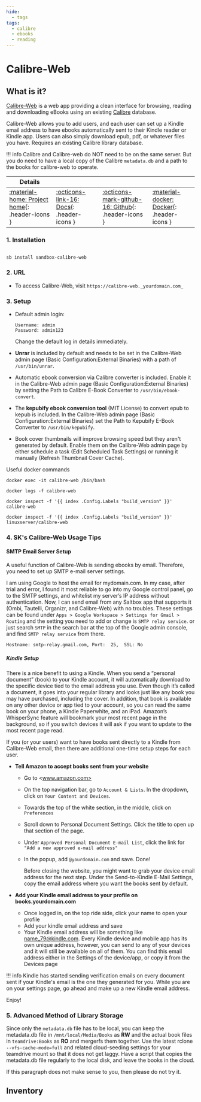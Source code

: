 ```yaml
---
hide:
  - tags
tags:
  - calibre
  - ebooks
  - reading
---
```


# Calibre-Web

## What is it?

[Calibre-Web](https://github.com/janeczku/calibre-web) is a web app providing a clean interface for browsing, reading and downloading eBooks using an existing [Calibre](https://calibre-ebook.com/) database.

Calibre-Web allows you to add users, and each user can set up a Kindle email address to have ebooks automatically sent to their Kindle reader or Kindle app. Users can also simply download epub, pdf, or whatever files you have. Requires an existing Calibre library database.

!!! info
    Calibre and Calibre-web do NOT need to be on the same server. But you do need to have a local copy of the Calibre `metadata.db` and a path to the books for calibre-web to operate.

| Details     |             |             |             |
|-------------|-------------|-------------|-------------|
| [:material-home: Project home](https://github.com/janeczku/calibre-web){: .header-icons } | [:octicons-link-16: Docs](https://github.com/janeczku/calibre-web/wiki){: .header-icons } | [:octicons-mark-github-16: Github](https://github.com/janeczku/calibre-web){: .header-icons } | [:material-docker: Docker](https://registry.hub.docker.com/r/linuxserver/calibre-web){: .header-icons }|

### 1. Installation

``` shell

sb install sandbox-calibre-web

```

### 2. URL

- To access Calibre-Web, visit `https://calibre-web._yourdomain.com_`

### 3. Setup

- Default admin login:

  ``` { .yaml}
  Username: admin
  Password: admin123
  ```

  Change the default log in details immediately.

- **Unrar** is included by default and needs to be set in the Calibre-Web admin page (Basic Configuration:External Binaries) with a path of `/usr/bin/unrar`.

- Automatic ebook conversion via Calibre converter is included.  Enable it in the Calibre-Web admin page (Basic Configuration:External Binaries) by setting the Path to Calibre E-Book Converter to `/usr/bin/ebook-convert`.

- The **kepubify ebook conversion tool** (MIT License) to convert epub to kepub is included. In the Calibre-Web admin page (Basic Configuration:External Binaries) set the Path to Kepubify E-Book Converter to `/usr/bin/kepubify`.

- Book cover thumbnails will improve browsing speed but they aren't generated by default. Enable them on the Calibre-Web admin page by either schedule a task (Edit Scheduled Task Settings) or running it manually (Refresh Thumbnail Cover Cache).

Useful docker commands

  ``` shell title="Shell access whilst the container is running:"
  docker exec -it calibre-web /bin/bash
  ```

  ``` shall title="To monitor the logs of the container in realtime:"
  docker logs -f calibre-web
  ```

  ``` shell title="Container version number:"
  docker inspect -f '{{ index .Config.Labels "build_version" }}' calibre-web
  ```

  ``` shell title="Image version number:"
  docker inspect -f '{{ index .Config.Labels "build_version" }}' linuxserver/calibre-web
  ```

### 4. SK's Calibre-Web Usage Tips

#### SMTP Email Server Setup

A useful function of Calibre-Web is sending ebooks by email.  Therefore, you need to set up SMTP e-mail server settings.

I am using Google to host the email for mydomain.com.  In my case, after trial and error, I found it most reliable to go into my Google control panel, go to the SMTP settings, and whitelist my server’s IP address without authentication.  Now, I can send email from any Saltbox app that supports it (Ombi, Tautelli, Organizr, and Calibre-Web) with no troubles. These settings can be found under `Apps > Google Workspace > Settings for Gmail > Routing` and the setting you need to add or change is `SMTP relay service`. or just search `SMTP` in the search bar at the top of the Google admin console, and find `SMTP relay service` from there.

```text
Hostname: smtp-relay.gmail.com, Port:  25,  SSL: No
```

##### Kindle Setup

There is a nice benefit to using a Kindle.  When you send a “personal document” (book) to your Kindle account, it will automatically download to the specific device tied to the email address you use. Even though it’s called a document, it goes into your regular library and looks just like any book you may have purchased, including the cover.  In addition, that book is available on any other device or app tied to your account, so you can read the same book on your phone, a Kindle Paperwhite, and an iPad.  Amazon’s WhisperSync feature will bookmark your most recent page in the background, so if you switch devices it will ask if you want to update to the most recent page read.

If you (or your users) want to have books sent directly to a Kindle from Calibre-Web email, then there are additional one-time setup steps for each user.

- **Tell Amazon to accept books sent from your website**
  - Go to <www.amazon.com>
  - On the top navigation bar, go to `Account & Lists`.  In the dropdown, click on `Your Content and Devices`.
  - Towards the top of the white section, in the middle, click on `Preferences`
  - Scroll down to Personal Document Settings. Click the title to open up that section of the page.
  - Under `Approved Personal Document E-mail List`, click the link for `"Add a new approved e-mail address"`
  - In the popup, add `@yourdomain.com` and save.  Done!

    Before closing the website, you might want to grab your device email address for the next step.  Under the Send-to-Kindle E-Mail Settings, copy the email address where you want the books sent by default.

- **Add your Kindle email address to your profile on books.yourdomain.com**
  - Once logged in, on the top ride side, click your name to open your profile
  - Add your kindle email address and save
  - Your Kindle email address will be something like <name_79@kindle.com>.  Every Kindle device and mobile app has its own unique address, however, you can send to any of your devices and it will still be available on all of them.  You can find this email address either in the Settings of the device/app, or copy it from the Devices page

!!! info
    Kindle has started sending verification emails on every document sent if your Kindle's email is the one they generated for you.  While you are on your settings page, go ahead and make up a new Kindle email address.

Enjoy!

### 5. Advanced Method of Library Storage

Since only the `metadata.db` file has to be local, you can keep the metadata.db file in `/mnt/local/Media/Books` as **RW** and the actual book files in `teamdrive:Books` as **RO** and mergerfs them together. Use the latest rclone `--vfs-cache-mode=full` and related cloud-seeding settings for your teamdrive mount so that it does not get laggy. Have a script that copies the metadata.db file regularly to the local disk, and leave the books in the cloud.

If this paragraph does not make sense to you, then please do not try it.

## Inventory
<!-- BEGIN SALTBOX MANAGED VARIABLES SECTION -->
<!-- END SALTBOX MANAGED VARIABLES SECTION -->
